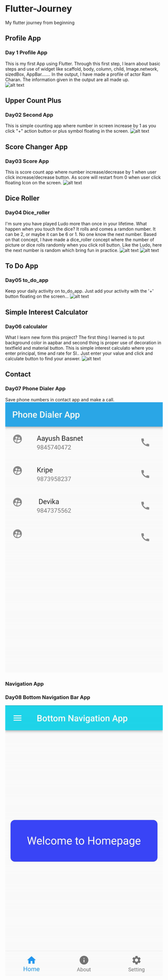 # Flutter-Journey
My flutter journey from beginning

## Profile App
### Day 1 Profile App
This is my first App using Flutter. Through this first step, I learn about basic steps and use of widget like scaffold, body, column, child, Image.network, sizedBox, AppBar....... In the output, I have made a profile of actor Ram Charan. The information given in the output are all made up.  
![alt text](https://github.com/Aayush-Basnet/Photos/blob/cc4fe108ef621704a71b21b741c2480555eff559/profile%20App%20Photo.jpg)

## Upper Count Plus
### Day02 Second App
This is simple counting app where number in screen increase by 1 as you click "+" action button or plus symbol floating in the screen.
![alt text](https://github.com/Aayush-Basnet/Photos/blob/410f6b419acb7cfd2f1037000bec5eff0fcbdf58/Upper%20count%20plus.jpg)

## Score Changer App
### Day03 Score App
This is score count app where number increase/decrease by 1 when user click increase/decrease button. As score will restart from 0 when user click floating Icon on the screen.
![alt text](https://github.com/Aayush-Basnet/Photos/blob/83072ede40b3cbc9cca937fd2bd75ab5efb4ac61/score%20changer.jpg)

## Dice Roller
### Day04 Dice_roller
I'm sure you have played Ludo more than once in your lifetime. What happen when you touch the dice? It rolls and comes a ramdon number. It can be 2, or maybe it can be 6 or 1. No one know the next number. Based on that concept, I have made a dice_roller concept where the number of picture or dice rolls randomly when you click roll button. Like the Ludo, here the next number is random which bring fun in practice.
![alt text](https://github.com/Aayush-Basnet/Photos/blob/f43244ed7d1d6fd1312ab86ed455e39588d0215c/Dice_roller1.jpg)
![alt text](https://github.com/Aayush-Basnet/Photos/blob/f43244ed7d1d6fd1312ab86ed455e39588d0215c/Dice_roller2.jpg)

## To Do App
### Day05 to_do_app
Keep your daily activity on to_do_app. Just add your activity with the '+' button floating on the screen...
![alt text](https://github.com/Aayush-Basnet/Photos/blob/6c727c9aec4eb130cfd0d2d2fd1205a58eef8c22/to_do_app.jpg)

## Simple Interest Calculator
### Day06 calculalor
What I learn new form this project? The first thing I learned is to put background color in aapbar and second thing is proper use of decoration in textfield and material button.
This is simple interest calculato where you enter principal, time and rate for SI.. Just enter your value and click and calculate button to find your answer.
![alt text](https://github.com/Aayush-Basnet/Photos/blob/919ee814e24a034c0443208d3ba994a41d2784d3/simple%20Interest%20calculator.jpg)

## Contact
### Day07 Phone Dialer App
Save phone numbers in contact app and make a call.
![alt text](https://github.com/Aayush-Basnet/Flutter-Journey/blob/841fcf565452cad58bef3e9f8409611b16fd2486/Flutter%20Images/Contact.jpg)

### Navigation App
### Day08 Bottom Navigation Bar App
![Homepage](https://github.com/Aayush-Basnet/Flutter-Journey/blob/b235ab468f40d21acfc7cfeb7e3705672e50deba/Flutter%20Images/Bottom%20Navigation%20App%20Homepage.jpg)
